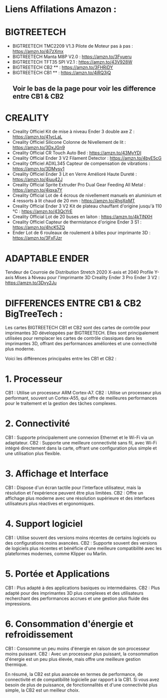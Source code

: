#  Liens Affilations Amazon :

  #  BIGTREETECH
  
 - BIGTREETECH TMC2209 V1.3 Pilote de Moteur pas à pas : https://amzn.to/4i7zXmx
 - BIGTREETECH Manta M8P V2.0  : https://amzn.to/3Fyueru
 - BIGTREETECH TFT35 SPI V2.1 : https://amzn.to/43V928W
 - BIGTREETECH CB2 ** : https://amzn.to/3FHRiDY
 - BIGTREETECH CB1 ** : https://amzn.to/4iRQ3jQ
   ##  Voir le bas de la page pour voir les difference entre CB1 & CB2
   
  # CREALITY
  
 - Creality Officiel Kit de mise à niveau Ender 3 double axe Z : https://amzn.to/41vcLaL
 - Creality Officiel Silicone Colonne de Nivellement de lit : https://amzn.to/3DxJGn9
 - Creality Official CR Touch Auto Bed : https://amzn.to/43MyYDI
 - Creality Official Ender 3 V2 Filament Detector : https://amzn.to/4byE5cG
 - Creality Officiel ADXL345 Capteur de compensation de vibrations : https://amzn.to/3DMysv1
 - Creality Officiel Ender 3 Lit en Verre Amélioré Haute Dureté : https://amzn.to/4iuu42J
 - Creality Official Sprite Extruder Pro Dual Gear Feeding All Metal : https://amzn.to/4iqxa7Y
 - Creality Official Lot de 4 écrous de nivellement manuels en aluminium et 4 ressorts à lit chaud de 20 mm : https://amzn.to/4hgXpMT
 - Creality Official Ender 3 V2 Kit de plateau chauffant d'origine jusqu'à 110 °C : https://amzn.to/43QcYrE
 - Creality Official Lot de 20 buses en laiton : https://amzn.to/4kTlNXH
 - Creality Officiel Capteur de thermistance d'origine Ender 3 S1 : https://amzn.to/4hcK5ZQ
 - Ender Lot de 6 rouleaux de roulement à billes pour imprimante 3D : https://amzn.to/3FxFJzr
   
  # ADAPTABLE ENDER
  Tendeur de Courroie de Distribution Stretch 2020 X-axis et 2040 Profile Y-axis Mises à Niveau pour l'imprimante 3D Creality Ender 3 Pro Ender 3 V2 : https://amzn.to/3Dvy2Ju

  # DIFFERENCES ENTRE CB1 & CB2 BigTreeTech :

Les cartes BIGTREETECH CB1 et CB2 sont des cartes de contrôle pour imprimantes 3D développées par BIGTREETECH. Elles sont principalement utilisées pour remplacer les cartes de contrôle classiques dans les imprimantes 3D, offrant des performances améliorées et une connectivité plus moderne.

Voici les différences principales entre les CB1 et CB2 :

# 1. Processeur
CB1 : Utilise un processeur ARM Cortex-A7.
CB2 : Utilise un processeur plus performant, souvent un Cortex-A55, qui offre de meilleures performances pour le traitement et la gestion des tâches complexes.
# 2. Connectivité
CB1 : Supporte principalement une connexion Ethernet et le Wi-Fi via un adaptateur.
CB2 : Supporte une meilleure connectivité sans fil, avec Wi-Fi intégré directement dans la carte, offrant une configuration plus simple et une utilisation plus flexible.
# 3. Affichage et Interface
CB1 : Dispose d'un écran tactile pour l'interface utilisateur, mais la résolution et l'expérience peuvent être plus limitées.
CB2 : Offre un affichage plus moderne avec une résolution supérieure et des interfaces utilisateurs plus réactives et ergonomiques.
# 4. Support logiciel
CB1 : Utilise souvent des versions moins récentes de certains logiciels ou des configurations moins avancées.
CB2 : Supporte souvent des versions de logiciels plus récentes et bénéficie d'une meilleure compatibilité avec les plateformes modernes, comme Klipper ou Marlin.
# 5. Portée et Applications
CB1 : Plus adapté à des applications basiques ou intermédiaires.
CB2 : Plus adapté pour des imprimantes 3D plus complexes et des utilisateurs recherchant des performances accrues et une gestion plus fluide des impressions.
# 6. Consommation d'énergie et refroidissement
CB1 : Consomme un peu moins d'énergie en raison de son processeur moins puissant.
CB2 : Avec un processeur plus puissant, la consommation d'énergie est un peu plus élevée, mais offre une meilleure gestion thermique.

En résumé, la CB2 est plus avancée en termes de performance, de connectivité et de compatibilité logicielle par rapport à la CB1. Si vous avez besoin de plus de puissance, de fonctionnalités et d'une connectivité plus simple, la CB2 est un meilleur choix.
